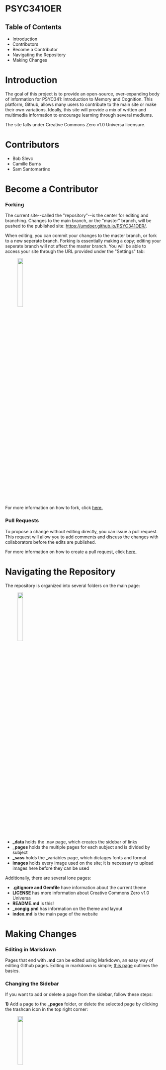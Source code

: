 # PSYC341OER
## Table of Contents
* Introduction
* Contributors 
* Become a Contributor
* Navigating the Repository
* Making Changes

# Introduction

The goal of this project is to provide an open-source, ever-expanding body of information for PSYC341: Introduction to Memory and Cognition. This platform, Github, allows many users to contribute to the main site or make their own variations. Ideally, this site will provide a mix of written and multimedia information to encourage learning through several mediums.    

The site falls under Creative Commons Zero v1.0 Universa licensure. 

# Contributors
* Bob Slevc
* Camille Burns
* Sam Santomartino

# Become a Contributor
### Forking

The current site--called the "repository"--is the center for editing and branching. Changes to the main branch, or the "master" branch, will be pushed to the published site: https://umdoer.github.io/PSYC341OER/.

When editing, you can commit your changes to the master branch, or fork to a new seperate branch. Forking is essentially making a copy; editing your seperate branch will not affect the master branch. You will be able to access your site through the URL provided under the "Settings" tab:

<figure>
    <img src="https://UMDOER.github.io/PSYC341OER/images/Screen Shot 2021-01-02 at 11.54.38 AM.png" style="width:20%">
</figure>

For more information on how to fork, click [here.](https://docs.github.com/en/free-pro-team@latest/github/collaborating-with-issues-and-pull-requests/working-with-forks)

### Pull Requests

To propose a change without editing directly, you can issue a pull request. This request will allow you to add comments and discuss the changes with collaborators before the edits are published. 

For more information on how to create a pull request, click [here.](https://docs.github.com/en/free-pro-team@latest/github/collaborating-with-issues-and-pull-requests/creating-a-pull-request)


# Navigating the Repository

The repository is organized into several folders on the main page:

<figure>
    <img src="https://UMDOER.github.io/PSYC341OER/images/Screen Shot 2021-01-02 at 11.49.38 AM.png" style="width:20%">
</figure>

* **_data** holds the .nav page, which creates the sidebar of links
* **_pages** holds the multiple pages for each subject and is divided by subject
* **_sass** holds the _variables page, which dictages fonts and format
* **images** holds every image used on the site; it is necessary to upload images here before they can be used

Additionally, there are several lone pages:
* **.gitignore and Gemfile** have information about the current theme
* **LICENSE** has more information about Creative Commons Zero v1.0 Universa
* **README.md** is this!
* **_congig.yml** has information on the theme and layout
* **index.md** is the main page of the website

# Making Changes

### Editing in Markdown

Pages that end with **.md** can be edited using Markdown, an easy way of editing Github pages. Editing in markdown is simple; [this page](https://guides.github.com/features/mastering-markdown/) outlines the basics.

### Changing the Sidebar

If you want to add or delete a page from the sidebar, follow these steps:

**1)** Add a page to the **_pages** folder, or delete the selected page by clicking the trashcan icon in the top right corner:

<figure>
    <img src="https://UMDOER.github.io/PSYC341OER/images/Screen Shot 2021-01-02 at 12.23.31 PM.png" style="width:20%">
</figure>

**2)** In **_data**, go to navigation.yml. 

Each sidebar is organized in the same format:

<figure>
    <img src="https://UMDOER.github.io/PSYC341OER/images/Screen Shot 2021-01-02 at 12.35.55 PM.png" style="width:20%">
</figure>
        
For example, here is the beginning of the sidebar for the Sensation and Perception pages:

<figure>
    <img src="https://UMDOER.github.io/PSYC341OER/images/Screen Shot 2021-01-02 at 12.30.39 PM.png" style="width:20%">
</figure>

Which, when published, leads to this:

<figure>
    <img src="https://UMDOER.github.io/PSYC341OER/images/Screen Shot 2021-01-02 at 12.31.19 PM.png" style="width:20%">
</figure>

Therefore, when adding or deleting a page, you must also add or delete the code for that page in the sidebar. 

**3)** If your page is referenced in the Table of Contents on the **index.md** page, you must add or delete it there. 

